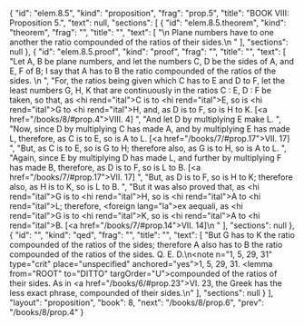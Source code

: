 {
  "id": "elem.8.5",
  "kind": "proposition",
  "frag": "prop.5",
  "title": "BOOK VIII: Proposition 5.",
  "text": null,
  "sections": [
    {
      "id": "elem.8.5.theorem",
      "kind": "theorem",
      "frag": "",
      "title": "",
      "text": [
        "\n       Plane numbers have to one another the ratio compounded of the ratios of their sides.\n      "
      ],
      "sections": null
    },
    {
      "id": "elem.8.5.proof",
      "kind": "proof",
      "frag": "",
      "title": "",
      "text": [
        "Let A, B be plane numbers, and let the numbers C, D be the sides of A, and E, F of B; I say that A has to B the ratio compounded of the ratios of the sides. \n      ",
        "For, the ratios being given which C has to E and D to F, let the least numbers G, H, K that are continuously in the ratios C : E, D : F be taken, so that, as <hi rend=\"ital\">C</hi> is to <hi rend=\"ital\">E</hi>, so is <hi rend=\"ital\">G</hi> to <hi rend=\"ital\">H</hi>, and, as D is to F, so is H to K. [<a href=\"/books/8/#prop.4\">VIII. 4</a>] ",
        "And let D by multiplying E make L. ",
        "Now, since D by multiplying C has made A, and by multiplying E has made L, therefore, as C is to E, so is A to L. [<a href=\"/books/7/#prop.17\">VII. 17</a>] ",
        "But, as C is to E, so is G to H; therefore also, as G is to H, so is A to L. ",
        "Again, since E by multiplying D has made L, and further by multiplying F has made B, therefore, as D is to F, so is L to B. [<a href=\"/books/7/#prop.17\">VII. 17</a>] ",
        "But, as D is to F, so is H to K; therefore also, as H is to K, so is L to B. ",
        "But it was also proved that, as <hi rend=\"ital\">G</hi> is to <hi rend=\"ital\">H</hi>, so is <hi rend=\"ital\">A</hi> to <hi rend=\"ital\">L</hi>; therefore, <foreign lang=\"la\">ex aequali</foreign>, as <hi rend=\"ital\">G</hi> is to <hi rend=\"ital\">K</hi>, so is <hi rend=\"ital\">A</hi> to <hi rend=\"ital\">B</hi>. [<a href=\"/books/7/#prop.14\">VII. 14</a>]\n      "
      ],
      "sections": null
    },
    {
      "id": "",
      "kind": "qed",
      "frag": "",
      "title": "",
      "text": [
        "But G has to K the ratio compounded of the ratios of the sides; therefore A also has to B the ratio compounded of the ratios of the sides. Q. E. D.\n<note n=\"1, 5, 29, 31\" type=\"crit\" place=\"unspecified\" anchored=\"yes\">1, 5, 29, 31. <lemma from=\"ROOT\" to=\"DITTO\" targOrder=\"U\">compounded of the ratios of their sides.</lemma> As in <a href=\"/books/6/#prop.23\">VI. 23</a>, the Greek has the less exact phrase, <quote>compounded of their sides.</quote>\n</note>"
      ],
      "sections": null
    }
  ],
  "layout": "proposition",
  "book": 8,
  "next": "/books/8/prop.6",
  "prev": "/books/8/prop.4"
}
